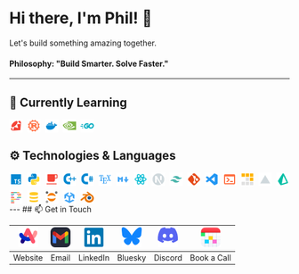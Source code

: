 # Hi there, I'm Phil! 👋

Let's build something amazing together.

#### Philosophy: "Build Smarter. Solve Faster."
---
## 🧠 Currently Learning
<div style="display: flex; flex-wrap: wrap; gap: 8px; align-items: center;">
  <img src=https://raw.githubusercontent.com/material-extensions/vscode-material-icon-theme/refs/heads/main/icons/ruby.svg width="24" height="24">
  <img src=https://raw.githubusercontent.com/material-extensions/vscode-material-icon-theme/refs/heads/main/icons/rust.svg width="24" height="24">
  <img src=https://raw.githubusercontent.com/material-extensions/vscode-material-icon-theme/refs/heads/main/icons/docker.svg width="24" height="24">
  <img src=https://raw.githubusercontent.com/material-extensions/vscode-material-icon-theme/refs/heads/main/icons/cuda.svg width="24" height="24">
  <img src=https://raw.githubusercontent.com/material-extensions/vscode-material-icon-theme/refs/heads/main/icons/go.svg width="24" height="24">
</div>

## ⚙️ Technologies & Languages

<div style="display: flex; flex-wrap: wrap; gap: 8px; align-items: center;">
  <!-- Languages -->
  <img src=https://raw.githubusercontent.com/material-extensions/vscode-material-icon-theme/refs/heads/main/icons/typescript.svg width="24" height="24">
  <img src=https://raw.githubusercontent.com/material-extensions/vscode-material-icon-theme/refs/heads/main/icons/python.svg width="24" height="24">
  <img src=https://raw.githubusercontent.com/material-extensions/vscode-material-icon-theme/refs/heads/main/icons/java.svg width="24" height="24">
  <img src=https://raw.githubusercontent.com/material-extensions/vscode-material-icon-theme/refs/heads/main/icons/cpp.svg width="24" height="24">
  <img src=https://raw.githubusercontent.com/material-extensions/vscode-material-icon-theme/refs/heads/main/icons/csharp.svg width="24" height="24">
  <img src=https://raw.githubusercontent.com/material-extensions/vscode-material-icon-theme/refs/heads/main/icons/tex.svg width="24" height="24">
  <img src=https://raw.githubusercontent.com/material-extensions/vscode-material-icon-theme/refs/heads/main/icons/markdown.svg width="24" height="24">
  <!-- Web/Frontend Frameworks -->
  <img src=https://raw.githubusercontent.com/material-extensions/vscode-material-icon-theme/refs/heads/main/icons/react.svg width="24" height="24">
  <img src=https://raw.githubusercontent.com/material-extensions/vscode-material-icon-theme/refs/heads/main/icons/next.svg width="24" height="24">
  <img src=https://raw.githubusercontent.com/material-extensions/vscode-material-icon-theme/refs/heads/main/icons/tailwindcss.svg width="24" height="24">
  <!-- Developer Tools -->
  <img src=https://raw.githubusercontent.com/material-extensions/vscode-material-icon-theme/refs/heads/main/icons/git.svg width="24" height="24">
  <img src=https://raw.githubusercontent.com/material-extensions/vscode-material-icon-theme/refs/heads/main/icons/vscode.svg width="24" height="24">
  <img src=https://raw.githubusercontent.com/material-extensions/vscode-material-icon-theme/refs/heads/main/icons/console.svg width="24" height="24">
  <img src=https://raw.githubusercontent.com/material-extensions/vscode-material-icon-theme/refs/heads/main/icons/pnpm.svg width="24" height="24">
  <img src=https://raw.githubusercontent.com/material-extensions/vscode-material-icon-theme/refs/heads/main/icons/vercel.svg width="24" height="24">
  <img src=https://raw.githubusercontent.com/material-extensions/vscode-material-icon-theme/refs/heads/main/icons/prisma.svg width="24" height="24">
  <img src=https://raw.githubusercontent.com/material-extensions/vscode-material-icon-theme/refs/heads/main/icons/prettier.svg width="24" height="24">
  <!-- Data & Science -->
  <img src=https://raw.githubusercontent.com/material-extensions/vscode-material-icon-theme/refs/heads/main/icons/database.svg width="24" height="24">
  <img src=https://raw.githubusercontent.com/material-extensions/vscode-material-icon-theme/refs/heads/main/icons/jupyter.svg width="24" height="24">
  <!-- Game Development -->
  <img src=https://raw.githubusercontent.com/material-extensions/vscode-material-icon-theme/refs/heads/main/icons/unity.svg width="24" height="24">
  <img src=https://github.com/devicons/devicon/raw/refs/heads/master/icons/blender/blender-original.svg width="24" height="24">
</div>
---
## 📫 Get in Touch

| <a href="https://pvi.sh"><img src="https://github.com/zenatron/zenatron/raw/refs/heads/main/logos/arc.svg" width="36" height="36" alt="Website"></a> | <a href="mailto:phil@underscore.games"><img src="https://github.com/zenatron/zenatron/raw/refs/heads/main/logos/gmail.svg" width="36" height="36" alt="Email"></a> | <a href="https://www.linkedin.com/in/philipvishnevsky/"><img src="https://github.com/zenatron/zenatron/raw/refs/heads/main/logos/linkedin.svg" width="36" height="36" alt="LinkedIn"></a> | <a href="https://bsky.app/profile/zenatron.bsky.social"><img src="https://github.com/zenatron/zenatron/raw/refs/heads/main/logos/bluesky.svg" width="36" height="36" alt="Bluesky"></a> | <a href="https://discord.com/users/492872848025583616"><img src="https://github.com/zenatron/zenatron/raw/refs/heads/main/logos/discord.svg" width="36" height="36" alt="Discord"></a> | <a href="https://z3n.me/phil"><img src="https://github.com/zenatron/zenatron/raw/refs/heads/main/logos/fantastical.png" width="36" height="36" alt="Book a Call"></a> |
| ---------------------------------------------------------------------------------------------------------------------------------------------------- | ------------------------------------------------------------------------------------------------------------------------------------------------------------------ | ----------------------------------------------------------------------------------------------------------------------------------------------------------------------------------------- | --------------------------------------------------------------------------------------------------------------------------------------------------------------------------------------- | -------------------------------------------------------------------------------------------------------------------------------------------------------------------------------------- | ---------------------------------------------------------------------------------------------------------------------------------------------------------------------------------------- |
| Website                                                                                                                                              | Email                                                                                                                                                              | LinkedIn                                                                                                                                                                                  | Bluesky                                                                                                                                                                                 | Discord                                                                                                                                                                                | Book a Call                                                                                                                                                                              |
